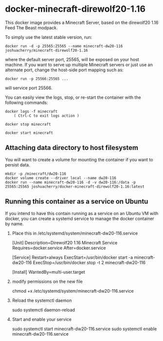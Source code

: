 # docker-minecraft-direwolf20-1.16

This docker image provides a Minecraft Server, based on the direwolf20 1.16 Feed
The Beast modpack.

To simply use the latest stable version, run:

    docker run -d -p 25565:25565 --name minecraft-dw20-116 joshuacherry/minecraft-direwolf20-1.16

where the default server port, 25565, will be exposed on your host machine. If
you want to serve up multiple Minecraft servers or just use an alternate port,
change the host-side port mapping such as:

    docker run -p 25566:25565 ...

will service port 25566.

You can easily view the logs, stop, or re-start the container with the following commands:

    docker logs -f minecraft
        ( Ctrl-C to exit logs action )

    docker stop minecraft

    docker start minecraft

## Attaching data directory to host filesystem

You will want to create a volume for mounting the container if you want to persist data.

    mkdir -p /minecraft/dw20-116
    docker volume create --driver local --name dw20-116
    docker run --name minecraft-dw20-116 -d -v dw20-116:/data -p 25565:25565 joshuacherry/docker-minecraft-direwolf20-1.16:latest

## Running this container as a service on Ubuntu

If you intend to have this contain running as a service on an Ubuntu VM with docker, you can create a systemd service to manage the docker container by name.

1. Place this in /etc/systemd/system/minecraft-dw20-116.service

    [Unit]
    Description=Direwolf20 1.16 Minecraft Service
    Requires=docker.service
    After=docker.service

    [Service]
    Restart=always
    ExecStart=/usr/bin/docker start -a minecraft-dw20-116
    ExecStop=/usr/bin/docker stop -t 2 minecraft-dw20-116

    [Install]
    WantedBy=multi-user.target

2. modify permissions on the new file

    chmod +x /etc/systemd/system/minecraft-dw20-116.service

3. Reload the systemctl daemon

    sudo systemctl daemon-reload

4. Start and enable your service

    sudo systemctl start minecraft-dw20-116.service
    sudo systemctl enable minecraft-dw20-116.service
